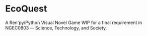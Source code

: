 # EcoQuest
A Ren'py/Python Visual Novel Game WIP for a final requirement in NGEC0803 -- Science, Technology, and Society.
